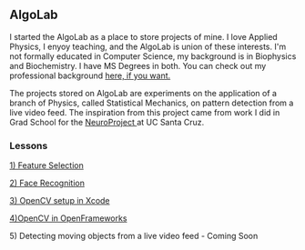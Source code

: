<h2> AlgoLab </h2>

<p>
I started the AlgoLab as a place to store projects of mine.  I love Applied Physics, I enyoy teaching, and the AlgoLab is union of these interests.  I'm not formally educated in Computer Science, my background is in Biophysics and Biochemistry. I have MS Degrees in both. You can check out my professional background <a href="https://www.linkedin.com/in/jchiefelk">here, if you want.</a> 
</p>
<p>
The projects stored on AlgoLab are experiments on the application of a branch of Physics, called Statistical Mechanics, on pattern detection from a live video feed.  The inspiration from this project came from work I did in Grad School for the <a href="http://scipp.ucsc.edu/groups/Neuroproject/index2.html"> NeuroProject </a> at UC Santa Cruz.   
</p>

<h3>Lessons</h3>

<a href="https://github.com/jchiefelk/Algorithms/tree/master/feature_selection">1) Feature Selection</a>

<a href="https://github.com/jchiefelk/Algorithms/tree/master/facerecognition">2) Face Recognition</a>

<a href="https://github.com/jchiefelk/AlgoLab/tree/master/VisionCode">3) OpenCV setup in Xcode</a>

<a href="https://github.com/jchiefelk/AlgoLab/tree/master/ofAlgoLab">4)OpenCV in OpenFrameworks</a>

<a>5) Detecting moving objects from a live video feed - Coming Soon</a>



